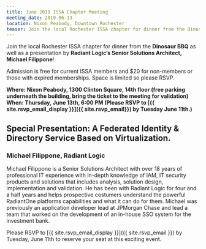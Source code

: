 ```yaml
---
title: June 2019 ISSA Chapter Meeting
meeting_date: 2019-06-13
location: Nixon Peabody, Downtown Rochester
teaser: Join the local Rochester ISSA chapter for dinner from the Dinosaur BBQ as well as a presentation by Radiant Logic’s Senior Solutions Architect, Michael Filippone.
---
```

Join the local Rochester ISSA chapter for dinner from the **Dinosaur BBQ** as well as a presentation by **Radiant Logic’s Senior Solutions Architect, Michael Filippone**!

Admission is free for current ISSA members and $20 for non-members or those with expired memberships.  Space is limited so please RSVP.

**Where:  Nixon Peabody, 1300 Clinton Square, 14th floor (free parking underneath the building, bring the ticket to the meeting for validation)<br>
When:  Thursday, June 13th, 6:00 PM  (Please RSVP to [{{ site.rsvp_email_display }}]({{ site.rsvp_email}}) by Tuesday June 11th.)**

## Special Presentation: A Federated Identity & Directory Service Based on Virtualization.

### Michael Filippone, Radiant Logic

Michael Filippone is a Senior Solutions Architect with over 18 years of professional IT experience with in-depth knowledge of IAM, IT security products and solutions that includes analysis, solution design, implementation and validation. He has been with Radiant Logic for four and a half years and helps prospective costumers understand the powerful RadiantOne platforms capabilities and what it can do for them. Michael was previously an application developer lead at JPMorgan Chase and lead a team that worked on the development of an in-house SSO system for the investment bank.

Please RSVP to [{{ site.rsvp_email_display }}]({{ site.rsvp_email }}) by Tuesday, June 11th to reserve your seat at this exciting event.
